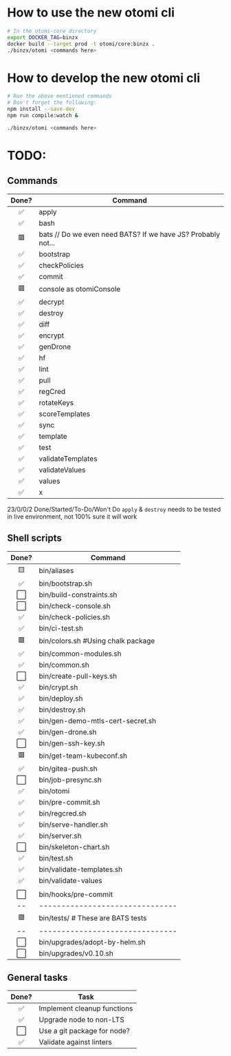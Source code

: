 # How to use the new otomi cli

```sh
# In the otomi-core directory
export DOCKER_TAG=binzx
docker build --target prod -t otomi/core:binzx .
./binzx/otomi <commands here>
```

# How to develop the new otomi cli

```sh
# Run the above mentioned commands
# Don't forget the following:
npm install --save-dev
npm run compile:watch &

./binzx/otomi <commands here>
```

# TODO:

## Commands

| Done? | Command                                                      |
| :---: | ------------------------------------------------------------ |
|  ✅   | apply                                                        |
|  ✅   | bash                                                         |
|  🟥   | bats // Do we even need BATS? If we have JS? Probably not... |
|  ✅   | bootstrap                                                    |
|  ✅   | checkPolicies                                                |
|  ✅   | commit                                                       |
|  🟥   | console as otomiConsole                                      |
|  ✅   | decrypt                                                      |
|  ✅   | destroy                                                      |
|  ✅   | diff                                                         |
|  ✅   | encrypt                                                      |
|  ✅   | genDrone                                                     |
|  ✅   | hf                                                           |
|  ✅   | lint                                                         |
|  ✅   | pull                                                         |
|  ✅   | regCred                                                      |
|  ✅   | rotateKeys                                                   |
|  ✅   | scoreTemplates                                               |
|  ✅   | sync                                                         |
|  ✅   | template                                                     |
|  ✅   | test                                                         |
|  ✅   | validateTemplates                                            |
|  ✅   | validateValues                                               |
|  ✅   | values                                                       |
|  ✅   | x                                                            |

23/0/0/2 Done/Started/To-Do/Won't Do
`apply` & `destroy` needs to be tested in live environment, not 100% sure it will work

## Shell scripts

| Done? | Command                            |
| :---: | ---------------------------------- |
|  🟨   | bin/aliases                        |
|  ✅   | bin/bootstrap.sh                   |
|  ⬜   | bin/build-constraints.sh           |
|  ⬜   | bin/check-console.sh               |
|  ✅   | bin/check-policies.sh              |
|  ✅   | bin/ci-test.sh                     |
|  🟥   | bin/colors.sh #Using chalk package |
|  ✅   | bin/common-modules.sh              |
|  ✅   | bin/common.sh                      |
|  ⬜   | bin/create-pull-keys.sh            |
|  ✅   | bin/crypt.sh                       |
|  ✅   | bin/deploy.sh                      |
|  ✅   | bin/destroy.sh                     |
|  ✅   | bin/gen-demo-mtls-cert-secret.sh   |
|  ✅   | bin/gen-drone.sh                   |
|  ⬜   | bin/gen-ssh-key.sh                 |
|  🟥   | bin/get-team-kubeconf.sh           |
|  ✅   | bin/gitea-push.sh                  |
|  ⬜   | bin/job-presync.sh                 |
|  ✅   | bin/otomi                          |
|  ✅   | bin/pre-commit.sh                  |
|  ✅   | bin/regcred.sh                     |
|  ✅   | bin/serve-handler.sh               |
|  ✅   | bin/server.sh                      |
|  ⬜   | bin/skeleton-chart.sh              |
|  ✅   | bin/test.sh                        |
|  ✅   | bin/validate-templates.sh          |
|  ✅   | bin/validate-values                |
|       |                                    |
|  ⬜   | bin/hooks/pre-commit               |
|  --   | -------------------------------    |
|  🟥   | bin/tests/ # These are BATS tests  |
|  --   | -------------------------------    |
|  ⬜   | bin/upgrades/adopt-by-helm.sh      |
|  ⬜   | bin/upgrades/v0.10.sh              |

## General tasks

| Done? | Task                        |
| :---: | --------------------------- |
|  ✅   | Implement cleanup functions |
|  ✅   | Upgrade node to non-LTS     |
|  ⬜   | Use a git package for node? |
|  ✅   | Validate against linters    |
